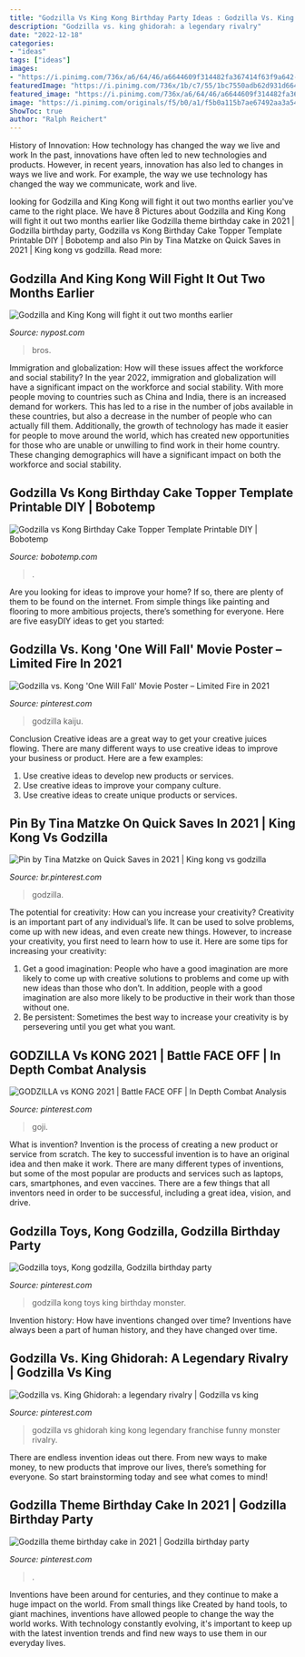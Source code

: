 ```yaml
---
title: "Godzilla Vs King Kong Birthday Party Ideas : Godzilla Vs. King Ghidorah: A Legendary Rivalry"
description: "Godzilla vs. king ghidorah: a legendary rivalry"
date: "2022-12-18"
categories:
- "ideas"
tags: ["ideas"]
images:
- "https://i.pinimg.com/736x/a6/64/46/a6644609f314482fa367414f63f9a642--gojira-king-kong.jpg"
featuredImage: "https://i.pinimg.com/736x/1b/c7/55/1bc7550adb62d931d6644f653ac57a8f.jpg"
featured_image: "https://i.pinimg.com/736x/a6/64/46/a6644609f314482fa367414f63f9a642--gojira-king-kong.jpg"
image: "https://i.pinimg.com/originals/f5/b0/a1/f5b0a115b7ae67492aa3a54b6de91104.jpg"
ShowToc: true
author: "Ralph Reichert"
---
```



History of Innovation: How technology has changed the way we live and work
In the past, innovations have often led to new technologies and products. However, in recent years, innovation has also led to changes in ways we live and work. For example, the way we use technology has changed the way we communicate, work and live.

	

		
looking for Godzilla and King Kong will fight it out two months earlier you've came to the right place. We have 8 Pictures about Godzilla and King Kong will fight it out two months earlier like Godzilla theme birthday cake in 2021 | Godzilla birthday party, Godzilla vs Kong Birthday Cake Topper Template Printable DIY | Bobotemp and also Pin by Tina Matzke on Quick Saves in 2021 | King kong vs godzilla. Read more:
		
    
## Godzilla And King Kong Will Fight It Out Two Months Earlier

<img loading=lazy src="https://nypost.com/wp-content/uploads/sites/2/2021/01/Godzilla.jpg?quality=90&amp;strip=all&amp;w=1200" onerror="this.onerror=null;this.src='https://tse1.mm.bing.net/th?id=OIP.70A_Zt24_A-ZOCOCHVscOgHaE7&amp;pid=15.1';" alt="Godzilla and King Kong will fight it out two months earlier">

_Source: nypost.com_

>bros. 

	

Immigration and globalization: How will these issues affect the workforce and social stability?
In the year 2022, immigration and globalization will have a significant impact on the workforce and social stability. With more people moving to countries such as China and India, there is an increased demand for workers. This has led to a rise in the number of jobs available in these countries, but also a decrease in the number of people who can actually fill them. Additionally, the growth of technology has made it easier for people to move around the world, which has created new opportunities for those who are unable or unwilling to find work in their home country. These changing demographics will have a significant impact on both the workforce and social stability.

    
## Godzilla Vs Kong Birthday Cake Topper Template Printable DIY | Bobotemp

<img loading=lazy src="https://cdn.tangledigitalprints.com/listings/thumb/5d4d6d3c38dd915a8b4e8145/mR4RuAjUqb/imOr4d5079___listings/thumb/5d4d6d3c38dd915a8b4e8145/pF2yMsCDMh/VuvYIMYPkR___1JYIJ_v1_compressed.jpg" onerror="this.onerror=null;this.src='https://tse3.mm.bing.net/th?id=OIP.IphJ2hHXZuwesV8PZVVREgHaHa&amp;pid=15.1';" alt="Godzilla vs Kong Birthday Cake Topper Template Printable DIY | Bobotemp">

_Source: bobotemp.com_

>. 

	

Are you looking for ideas to improve your home? If so, there are plenty of them to be found on the internet. From simple things like painting and flooring to more ambitious projects, there’s something for everyone. Here are five easyDIY ideas to get you started: 

    
## Godzilla Vs. Kong &#039;One Will Fall&#039; Movie Poster – Limited Fire In 2021

<img loading=lazy src="https://i.pinimg.com/736x/fe/30/4e/fe304ec89f647951072f72c35a7c3a70.jpg" onerror="this.onerror=null;this.src='https://tse4.mm.bing.net/th?id=OIP.8w8yGjRbKL4xbz97ndWzpAHaLI&amp;pid=15.1';" alt="Godzilla vs. Kong &#039;One Will Fall&#039; Movie Poster – Limited Fire in 2021">

_Source: pinterest.com_

>godzilla kaiju. 

	

Conclusion
Creative ideas are a great way to get your creative juices flowing. There are many different ways to use creative ideas to improve your business or product. Here are a few examples:
1. Use creative ideas to develop new products or services.
2. Use creative ideas to improve your company culture.
3. Use creative ideas to create unique products or services.

    
## Pin By Tina Matzke On Quick Saves In 2021 | King Kong Vs Godzilla

<img loading=lazy src="https://i.pinimg.com/736x/1b/c7/55/1bc7550adb62d931d6644f653ac57a8f.jpg" onerror="this.onerror=null;this.src='https://tse2.mm.bing.net/th?id=OIP.XeQxHSWPIme82DLU21Ni4gHaF3&amp;pid=15.1';" alt="Pin by Tina Matzke on Quick Saves in 2021 | King kong vs godzilla">

_Source: br.pinterest.com_

>godzilla. 

	

The potential for creativity: How can you increase your creativity?
Creativity is an important part of any individual’s life. It can be used to solve problems, come up with new ideas, and even create new things. However, to increase your creativity, you first need to learn how to use it. Here are some tips for increasing your creativity: 
1. Get a good imagination: People who have a good imagination are more likely to come up with creative solutions to problems and come up with new ideas than those who don’t. In addition, people with a good imagination are also more likely to be productive in their work than those without one. 
2. Be persistent: Sometimes the best way to increase your creativity is by persevering until you get what you want.

    
## GODZILLA Vs KONG 2021 | Battle FACE OFF | In Depth Combat Analysis

<img loading=lazy src="https://i.pinimg.com/originals/43/64/74/436474dcae090e4b82c7e4edcf064dc0.jpg" onerror="this.onerror=null;this.src='https://tse2.mm.bing.net/th?id=OIP.eoKZ_dpxUwSuiHqeWRMVjAHaEK&amp;pid=15.1';" alt="GODZILLA vs KONG 2021 | Battle FACE OFF | In Depth Combat Analysis">

_Source: pinterest.com_

>goji. 

	

What is invention?
Invention is the process of creating a new product or service from scratch. The key to successful invention is to have an original idea and then make it work. There are many different types of inventions, but some of the most popular are products and services such as laptops, cars, smartphones, and even vaccines. 
There are a few things that all inventors need in order to be successful, including a great idea, vision, and drive.

    
## Godzilla Toys, Kong Godzilla, Godzilla Birthday Party

<img loading=lazy src="https://i.pinimg.com/736x/a6/64/46/a6644609f314482fa367414f63f9a642--gojira-king-kong.jpg" onerror="this.onerror=null;this.src='https://tse2.mm.bing.net/th?id=OIP.j1OEwA63VtgqTyU40ry0zAHaHb&amp;pid=15.1';" alt="Godzilla toys, Kong godzilla, Godzilla birthday party">

_Source: pinterest.com_

>godzilla kong toys king birthday monster. 

	

Invention history: How have inventions changed over time?
Inventions have always been a part of human history, and they have changed over time.

    
## Godzilla Vs. King Ghidorah: A Legendary Rivalry | Godzilla Vs King

<img loading=lazy src="https://i.pinimg.com/736x/d8/6d/1f/d86d1f099877dc81d1d4c1aa80635020.jpg" onerror="this.onerror=null;this.src='https://tse1.mm.bing.net/th?id=OIP.Z_emwSIR0LF_KsThNQ0KJAHaHa&amp;pid=15.1';" alt="Godzilla vs. King Ghidorah: a legendary rivalry | Godzilla vs king">

_Source: pinterest.com_

>godzilla vs ghidorah king kong legendary franchise funny monster rivalry. 

	

There are endless invention ideas out there. From new ways to make money, to new products that improve our lives, there’s something for everyone. So start brainstorming today and see what comes to mind!

    
## Godzilla Theme Birthday Cake In 2021 | Godzilla Birthday Party

<img loading=lazy src="https://i.pinimg.com/originals/f5/b0/a1/f5b0a115b7ae67492aa3a54b6de91104.jpg" onerror="this.onerror=null;this.src='https://tse3.mm.bing.net/th?id=OIP._6NXS6DGUU_SnZrFp7Ow1gHaJ4&amp;pid=15.1';" alt="Godzilla theme birthday cake in 2021 | Godzilla birthday party">

_Source: pinterest.com_

>. 

	

Inventions have been around for centuries, and they continue to make a huge impact on the world. From small things like Created by hand tools, to giant machines, inventions have allowed people to change the way the world works. With technology constantly evolving, it's important to keep up with the latest invention trends and find new ways to use them in our everyday lives.

